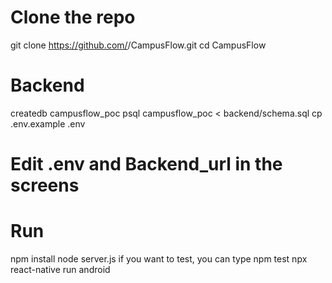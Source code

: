 # Clone the repo
git clone https://github.com/<your-username>/CampusFlow.git
cd CampusFlow
# Backend
createdb campusflow_poc
psql campusflow_poc < backend/schema.sql
cp .env.example .env
# Edit .env and Backend_url in the screens 
# Run
npm install
node server.js
if you want to test, you can type npm test
npx react-native run android

